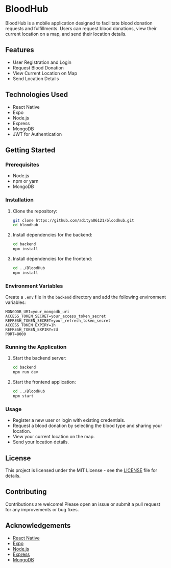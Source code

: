 # BloodHub

BloodHub is a mobile application designed to facilitate blood donation requests and fulfillments. Users can request blood donations, view their current location on a map, and send their location details.

## Features

- User Registration and Login
- Request Blood Donation
- View Current Location on Map
- Send Location Details

## Technologies Used

- React Native
- Expo
- Node.js
- Express
- MongoDB
- JWT for Authentication

## Getting Started

### Prerequisites

- Node.js
- npm or yarn
- MongoDB

### Installation

1. Clone the repository:

   ```sh
   git clone https://github.com/aditya06121/bloodhub.git
   cd bloodhub
   ```

2. Install dependencies for the backend:

   ```sh
   cd backend
   npm install
   ```

3. Install dependencies for the frontend:

   ```sh
   cd ../BloodHub
   npm install
   ```

### Environment Variables

Create a `.env` file in the `backend` directory and add the following environment variables:

```env
MONGODB_URI=your_mongodb_uri
ACCESS_TOKEN_SECRET=your_access_token_secret
REFRESH_TOKEN_SECRET=your_refresh_token_secret
ACCESS_TOKEN_EXPIRY=1h
REFRESH_TOKEN_EXPIRY=7d
PORT=8000
```

### Running the Application

1. Start the backend server:

   ```sh
   cd backend
   npm run dev
   ```

2. Start the frontend application:

   ```sh
   cd ../BloodHub
   npm start
   ```

### Usage

- Register a new user or login with existing credentials.
- Request a blood donation by selecting the blood type and sharing your location.
- View your current location on the map.
- Send your location details.

## License

This project is licensed under the MIT License - see the [LICENSE](LICENSE) file for details.

## Contributing

Contributions are welcome! Please open an issue or submit a pull request for any improvements or bug fixes.

## Acknowledgements

- [React Native](https://reactnative.dev/)
- [Expo](https://expo.dev/)
- [Node.js](https://nodejs.org/)
- [Express](https://expressjs.com/)
- [MongoDB](https://www.mongodb.com/)

